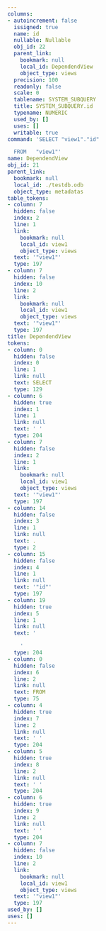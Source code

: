 ```yaml
---
columns:
- autoincrement: false
  issigned: true
  name: id
  nullable: Nullable
  obj_id: 22
  parent_link:
    bookmark: null
    local_id: DependendView
    object_type: views
  precision: 100
  readonly: false
  scale: 0
  tablename: SYSTEM_SUBQUERY
  title: SYSTEM_SUBQUERY.id
  typename: NUMERIC
  used_by: []
  uses: []
  writable: true
command: 'SELECT "view1"."id"

  FROM   "view1"'
name: DependendView
obj_id: 21
parent_link:
  bookmark: null
  local_id: ./testdb.odb
  object_type: metadatas
table_tokens:
- column: 7
  hidden: false
  index: 2
  line: 1
  link:
    bookmark: null
    local_id: view1
    object_type: views
  text: '"view1"'
  type: 197
- column: 7
  hidden: false
  index: 10
  line: 2
  link:
    bookmark: null
    local_id: view1
    object_type: views
  text: '"view1"'
  type: 197
title: DependendView
tokens:
- column: 0
  hidden: false
  index: 0
  line: 1
  link: null
  text: SELECT
  type: 129
- column: 6
  hidden: true
  index: 1
  line: 1
  link: null
  text: ' '
  type: 204
- column: 7
  hidden: false
  index: 2
  line: 1
  link:
    bookmark: null
    local_id: view1
    object_type: views
  text: '"view1"'
  type: 197
- column: 14
  hidden: false
  index: 3
  line: 1
  link: null
  text: .
  type: 2
- column: 15
  hidden: false
  index: 4
  line: 1
  link: null
  text: '"id"'
  type: 197
- column: 19
  hidden: true
  index: 5
  line: 1
  link: null
  text: '

    '
  type: 204
- column: 0
  hidden: false
  index: 6
  line: 2
  link: null
  text: FROM
  type: 75
- column: 4
  hidden: true
  index: 7
  line: 2
  link: null
  text: ' '
  type: 204
- column: 5
  hidden: true
  index: 8
  line: 2
  link: null
  text: ' '
  type: 204
- column: 6
  hidden: true
  index: 9
  line: 2
  link: null
  text: ' '
  type: 204
- column: 7
  hidden: false
  index: 10
  line: 2
  link:
    bookmark: null
    local_id: view1
    object_type: views
  text: '"view1"'
  type: 197
used_by: []
uses: []
---
```

